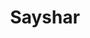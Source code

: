 ---
template: IdentityDetailPage
title: Sayshar
description: SPO
image: /sayshar.jpg
website: https://www.adasrn.com/
donationAddress:
badges:
    - name: ARMada CAP'N
      color: "#846DCF"
---